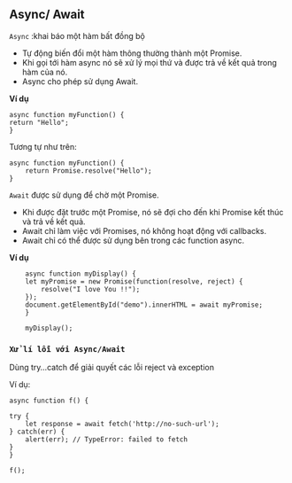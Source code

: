 ## Async/ Await

`Async` :khai báo một hàm bất đồng bộ
- Tự động biến đổi một hàm thông thường thành một Promise.
- Khi gọi tới hàm async nó sẽ xử lý mọi thứ và được trả về kết quả trong hàm của nó.
- Async cho phép sử dụng Await.

**Ví dụ**

    async function myFunction() {
    return "Hello";
    }
Tương tự như trên:

    async function myFunction() {
        return Promise.resolve("Hello");
    }

`Await` được sử dụng để chờ một Promise.

- Khi được đặt trước một Promise, nó sẽ đợi cho đến khi Promise kết thúc và trả về kết quả.
- Await chỉ làm việc với Promises, nó không hoạt động với callbacks.
- Await chỉ có thể được sử dụng bên trong các function async.

**Ví dụ**

        async function myDisplay() {
        let myPromise = new Promise(function(resolve, reject) {
            resolve("I love You !!");
        });
        document.getElementById("demo").innerHTML = await myPromise;
        }

        myDisplay();

### `Xử lí lỗi với Async/Await`
Dùng try…catch để giải quyết các lỗi reject và exception

Ví dụ: 

    async function f() {

    try {
        let response = await fetch('http://no-such-url');
    } catch(err) {
        alert(err); // TypeError: failed to fetch
    }
    }

    f();